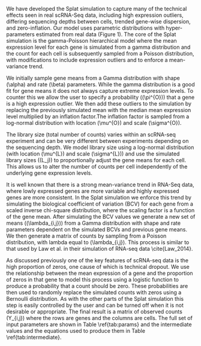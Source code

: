 We have developed the Splat simulation to capture many of the technical effects seen in real scRNA-Seq data, including high expression outliers, differing sequencing depths between cells, trended gene-wise dispersion, and zero-inflation. Our model uses parametric distributions with hyper-parameters estimated from real data (Figure 1). The core of the Splat simulation is the gamma-Poisson hierarchical model where the mean expression level for each gene is simulated from a gamma distribution and the count for each cell is subsequently sampled from a Poisson distribution, with modifications to include expression outliers and to enforce a mean-variance trend. 

We initially sample gene means from a Gamma distribution with shape \(\alpha\) and rate \(\beta\) parameters. While the gamma distribution is a good fit for gene means it does not always capture extreme expression levels. To counter this we allow the user to specify a probability (\(\pi^{O}\)) that a gene is a high expression outlier. We then add these outliers to the simulation by replacing the previously simulated mean with the median mean expression level multiplied by an inflation factor.The inflation factor is sampled from a log-normal distribution with location \(\mu^{O}\) and scale \(\sigma^{O}\).

The library size (total number of counts) varies within an scRNA-seq experiment and can be very different between experiments depending on the sequencing depth. We model library size using a log-normal distribution (with location \(\mu^{L}\) and scale \(\sigma^{L}\)) and use the simulated library sizes (\(L_j\)) to proportionally adjust the gene means for each cell. This allows us to alter the number of counts per cell independently of the underlying gene expression levels. 

It is well known that there is a strong mean-variance trend in RNA-Seq data, where lowly expressed genes are more variable and highly expressed genes are more consistent. In the Splat simulation we enforce this trend by simulating the biological coefficient of variation (BCV) for each gene from a scaled inverse chi-square distribution, where the scaling factor is a function of the gene mean. After simulating the BCV values we generate a new set of means (\(\lambda_{i,j}\)) from a Gamma distribution with shape and rate parameters dependent on the simulated BCVs and previous gene means. We then generate a matrix of counts by sampling from a Poisson distribution, with lambda equal to \(\lambda_{i,j}\). This process is similar to that used by Law et al. in their simulation of RNA-seq data \cite{Law_2014}.

As discussed previously one of the key features of scRNA-seq data is the high proportion of zeros, one cause of which is technical dropout. We use the relationship between the mean expression of a gene and the proportion of zeros in that gene to model this process using a logistic function to produce a probability that a count should be zero. These probabilities are then used to randomly replace the simulated counts with zeros using a Bernoulli distribution. As with the other parts of the Splat simulation this step is easily controlled by the user and can be turned off when it is not desirable or appropriate. The final result is a matrix of observed counts \(Y_{i,j}\) where the rows are genes and the columns are cells. The full set of input parameters are shown in Table \ref{tab:params} and the intermediate values and the equations used to produce them in Table \ref{tab:intermediate}.